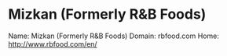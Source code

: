 
# Mizkan (Formerly R&B Foods)

Name: Mizkan (Formerly R&B Foods)
Domain: rbfood.com
Home: http://www.rbfood.com/en/

